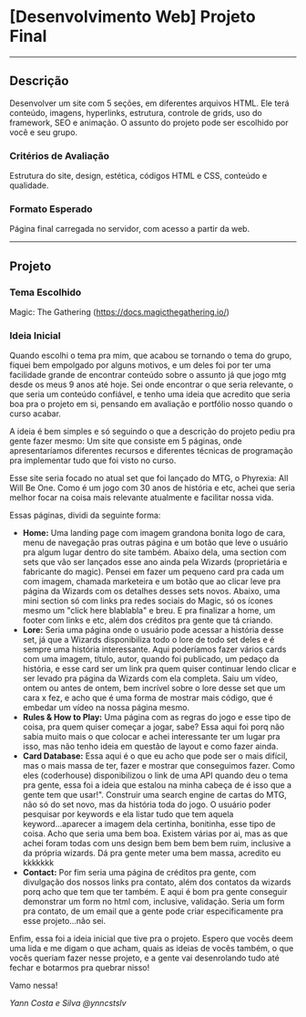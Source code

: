 # [Desenvolvimento Web] Projeto Final

---

## Descrição

Desenvolver um site com 5 seções, em diferentes arquivos HTML. Ele terá conteúdo, imagens, hyperlinks, estrutura, controle de grids, uso do framework, SEO e animação. O assunto do projeto pode ser escolhido por você e seu grupo.

### Critérios de Avaliação

Estrutura do site, design, estética, códigos HTML e CSS, conteúdo e qualidade.

### Formato Esperado

Página final carregada no servidor, com acesso a partir da web.

---

## Projeto

### Tema Escolhido

Magic: The Gathering (https://docs.magicthegathering.io/)

### Ideia Inicial

Quando escolhi o tema pra mim, que acabou se tornando o tema do grupo, fiquei bem empolgado por alguns motivos, e um deles foi por ter uma facilidade grande de encontrar conteúdo sobre o assunto já que jogo mtg desde os meus 9 anos até hoje. Sei onde encontrar o que seria relevante, o que seria um conteúdo confiável, e tenho uma ideia que acredito que seria boa pra o projeto em si, pensando em avaliação e portfólio nosso quando o curso acabar.

A ideia é bem simples e só seguindo o que a descrição do projeto pediu pra gente fazer mesmo: Um site que consiste em 5 páginas, onde apresentaríamos diferentes recursos e diferentes técnicas de programação pra implementar tudo que foi visto no curso.

Esse site seria focado no atual set que foi lançado do MTG, o Phyrexia: All Will Be One. Como é um jogo com 30 anos de história e etc, achei que seria melhor focar na coisa mais relevante atualmente e facilitar nossa vida.

Essas páginas, dividi da seguinte forma:

- **Home:** Uma landing page com imagem grandona bonita logo de cara, menu de navegação pras outras página e um botão que leve o usuário pra algum lugar dentro do site também. Abaixo dela, uma section com sets que vão ser lançados esse ano ainda pela Wizards (proprietária e fabricante do magic). Pensei em fazer um pequeno card pra cada um com imagem, chamada marketeira e um botão que ao clicar leve pra página da Wizards com os detalhes desses sets novos. Abaixo, uma mini section só com links pra redes sociais do Magic, só os ícones mesmo um "click here blablabla" e breu. E pra finalizar a home, um footer com links e etc, além dos créditos pra gente que tá criando.
- **Lore:** Seria uma página onde o usuário pode acessar a história desse set, já que a Wizards disponibiliza todo o lore de todo set deles e é sempre uma história interessante. Aqui poderíamos fazer vários cards com uma imagem, título, autor, quando foi publicado, um pedaço da história, e esse card ser um link pra quem quiser continuar lendo clicar e ser levado pra página da Wizards com ela completa. Saiu um vídeo, ontem ou antes de ontem, bem incrível sobre o lore desse set que um cara x fez, e acho que é uma forma de mostrar mais código, que é embedar um vídeo na nossa página mesmo.
- **Rules & How to Play:** Uma página com as regras do jogo e esse tipo de coisa, pra quem quiser começar a jogar, sabe? Essa aqui foi porq não sabia muito mais o que colocar e achei interessante ter um lugar pra isso, mas não tenho ideia em questão de layout e como fazer ainda.
- **Card Database:** Essa aqui é o que eu acho que pode ser o mais difícil, mas o mais massa de ter, fazer e mostrar que conseguimos fazer. Como eles (coderhouse) disponibilizou o link de uma API quando deu o tema pra gente, essa foi a ideia que estalou na minha cabeça de é isso que a gente tem que usar!". Construir uma search engine de cartas do MTG, não só do set novo, mas da história toda do jogo. O usuário poder pesquisar por keywords e ela listar tudo que tem aquela keyword...aparecer a imagem dela certinha, bonitinha, esse tipo de coisa. Acho que seria uma bem boa. Existem várias por ai, mas as que achei foram todas com uns design bem bem bem bem ruim, inclusive a da própria wizards. Dá pra gente meter uma bem massa, acredito eu kkkkkkk
- **Contact:** Por fim seria uma página de créditos pra gente, com divulgação dos nossos links pra contato, além dos contatos da wizards porq acho que tem que ter também. E aqui é bom pra gente conseguir demonstrar um form no html com, inclusive, validação. Seria um form pra contato, de um email que a gente pode criar especificamente pra esse projeto...não sei.

Enfim, essa foi a ideia inicial que tive pra o projeto. Espero que vocês deem uma lida e me digam o que acham, quais as ideias de vocês também, o que vocês queriam fazer nesse projeto, e a gente vai desenrolando tudo até fechar e botarmos pra quebrar nisso!

Vamo nessa!

_Yann Costa e Silva_
_@ynncstslv_

